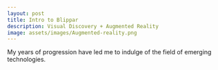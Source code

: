 ```yaml
---
layout: post
title: Intro to Blippar 
description: Visual Discovery + Augmented Reality
image: assets/images/Augmented-reality.png
---
```


My years of progression have led me to indulge of the field of emerging technologies.
